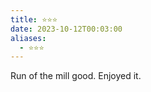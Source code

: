 ```yaml
---
title: ⭐️⭐️⭐️
date: 2023-10-12T00:03:00
aliases:
  - ⭐️⭐️⭐️
---
```

Run of the mill good. Enjoyed it. 